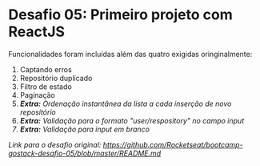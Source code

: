 # Desafio 05: Primeiro projeto com ReactJS

Funcionalidades foram incluídas além das quatro exigidas oringinalmente:

1. Captando erros
2. Repositório duplicado
3. Filtro de estado
4. Paginação
5. <i><strong>Extra:</strong> Ordenação instantânea da lista a cada inserção de novo repositório</i>
6. <i><strong>Extra:</strong> Validação para o formato "user/respository" no campo input
7. <i><strong>Extra:</strong> Validação para input em branco

Link para o desafio original:
https://github.com/Rocketseat/bootcamp-gostack-desafio-05/blob/master/README.md
